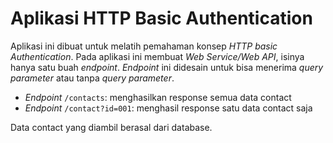 # Aplikasi HTTP Basic Authentication #

Aplikasi ini dibuat untuk melatih pemahaman konsep *HTTP basic Authentication*.
Pada aplikasi ini membuat *Web Service/Web API*, isinya hanya satu buah *endpoint*. *Endpoint* ini didesain untuk bisa menerima *query parameter* atau tanpa *query parameter*.

- *Endpoint* ``/contacts``: menghasilkan response semua data contact
- *Endpoint* ``/contact?id=001``: menghasil response satu data contact saja

Data contact yang diambil berasal dari database.